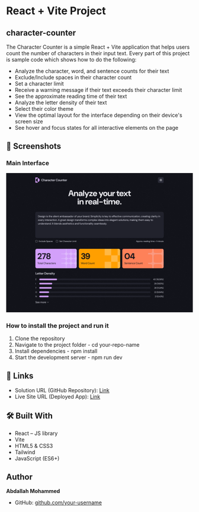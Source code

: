 # React + Vite Project

## character-counter

The Character Counter is a simple React + Vite application that helps users count the number of characters in their input text. Every part of this project is sample code which shows how to do the following:

* Analyze the character, word, and sentence counts for their text
* Exclude/Include spaces in their character count
* Set a character limit
* Receive a warning message if their text exceeds their character limit
* See the approximate reading time of their text
* Analyze the letter density of their text
* Select their color theme
* View the optimal layout for the interface depending on their device's screen size
* See hover and focus states for all interactive elements on the page

## 📸 Screenshots

### Main Interface
![App Screenshot](./screenshots/screenshot.png)

### How to install the project and run it
1. Clone the repository
2. Navigate to the project folder - cd your-repo-name
3. Install dependencies - npm install
4. Start the development server - npm run dev 

## 🔗 Links
- Solution URL (GitHub Repository): [Link](https://github.com/abdizahir/React-Projects/tree/main/character-counter)  
- Live Site URL (Deployed App): [Link](https://melodious-starship-68ade5.netlify.app/)

## 🛠️ Built With
- React – JS library
- Vite
- HTML5 & CSS3
- Tailwind
- JavaScript (ES6+)

## Author
**Abdallah Mohammed**  
- GitHub: [github.com/your-username](https://github.com/abdizahir)   